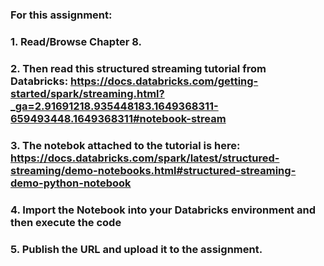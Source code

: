 ### For this assignment:
### 1. Read/Browse Chapter 8.
### 2. Then read this structured streaming tutorial from Databricks: https://docs.databricks.com/getting-started/spark/streaming.html?_ga=2.91691218.935448183.1649368311-659493448.1649368311#notebook-stream
### 3. The notebok attached to the tutorial is here: https://docs.databricks.com/spark/latest/structured-streaming/demo-notebooks.html#structured-streaming-demo-python-notebook
### 4. Import the Notebook into your Databricks environment and then execute the code
### 5. Publish the URL and upload it to the assignment.
